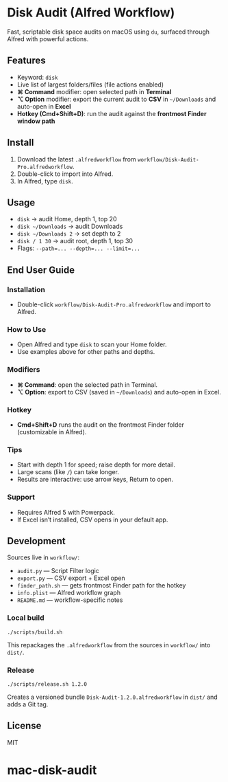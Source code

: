# Disk Audit (Alfred Workflow)

Fast, scriptable disk space audits on macOS using `du`, surfaced through Alfred with powerful actions.

## Features
- Keyword: `disk`
- Live list of largest folders/files (file actions enabled)
- **⌘ Command** modifier: open selected path in **Terminal**
- **⌥ Option** modifier: export the current audit to **CSV** in `~/Downloads` and auto-open in **Excel**
- **Hotkey (Cmd+Shift+D)**: run the audit against the **frontmost Finder window path**

## Install
1. Download the latest `.alfredworkflow` from `workflow/Disk-Audit-Pro.alfredworkflow`.
2. Double-click to import into Alfred.
3. In Alfred, type `disk`.

## Usage
- `disk` → audit Home, depth 1, top 20
- `disk ~/Downloads` → audit Downloads
- `disk ~/Downloads 2` → set depth to 2
- `disk / 1 30` → audit root, depth 1, top 30
- Flags: `--path=... --depth=... --limit=...`

## End User Guide

### Installation
- Double-click `workflow/Disk-Audit-Pro.alfredworkflow` and import to Alfred.

### How to Use
- Open Alfred and type `disk` to scan your Home folder.
- Use examples above for other paths and depths.

### Modifiers
- **⌘ Command**: open the selected path in Terminal.
- **⌥ Option**: export to CSV (saved in `~/Downloads`) and auto-open in Excel.

### Hotkey
- **Cmd+Shift+D** runs the audit on the frontmost Finder folder (customizable in Alfred).

### Tips
- Start with depth 1 for speed; raise depth for more detail.
- Large scans (like `/`) can take longer.
- Results are interactive: use arrow keys, Return to open.

### Support
- Requires Alfred 5 with Powerpack.
- If Excel isn’t installed, CSV opens in your default app.

## Development
Sources live in `workflow/`:
- `audit.py` — Script Filter logic
- `export.py` — CSV export + Excel open
- `finder_path.sh` — gets frontmost Finder path for the hotkey
- `info.plist` — Alfred workflow graph
- `README.md` — workflow-specific notes

### Local build
```
./scripts/build.sh
```
This repackages the `.alfredworkflow` from the sources in `workflow/` into `dist/`.

### Release
```
./scripts/release.sh 1.2.0
```
Creates a versioned bundle `Disk-Audit-1.2.0.alfredworkflow` in `dist/` and adds a Git tag.

## License
MIT
# mac-disk-audit
